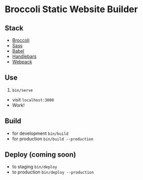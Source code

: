 # Broccoli Static Website Builder


## Stack

- [Broccoli](https://github.com/broccolijs/broccoli)
- [Sass](http://sass-lang.com)
- [Babel](https://babeljs.io)
- [Handlebars](http://handlebarsjs.com)
- [Webpack](https://webpack.github.io)


## Use

1. `bin/serve`
- visit `localhost:3000`
- Work!

## Build

- for development `bin/build`
- for production `bin/build --production`

## Deploy (coming soon)

- to staging `bin/deploy`
- to production `bin/deploy --production`
